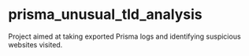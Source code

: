 # prisma_unusual_tld_analysis
Project aimed at taking exported Prisma logs and identifying suspicious websites visited. 
